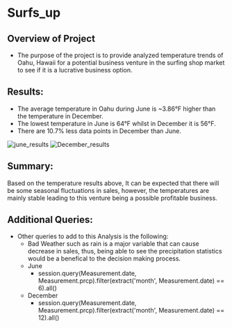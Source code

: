 # ****Surfs_up****
## Overview of Project
- The purpose of the project is to provide analyzed temperature trends of Oahu, Hawaii for a potential business venture in the surfing shop market to see if it is a lucrative business option. 
## Results:
- The average temperature in Oahu during June is ~3.86°F higher than the temperature in December.
- The lowest temperature in June is 64°F whilst in December it is 56°F. 
- There are 10.7% less data points in December than June.

![june_results](https://user-images.githubusercontent.com/106709942/184557386-b0eab417-44d6-4672-9d96-77fb4694e08f.PNG)
![December_results](https://user-images.githubusercontent.com/106709942/184557397-e35c58dd-de4f-4906-a55f-fd3ed4baf522.PNG)

## Summary:
Based on the temperature results above, It can be expected that there will be some seasonal fluctuations in sales, however, the temperatures are mainly stable leading to this venture being a possible profitable business. 

## Additional Queries:
- Other queries to add to this Analysis is the following:
  - Bad Weather such as rain is a major variable that can cause decrease in sales, thus, being able to see the precipitation statistics would be a benefical to the decision making process.
  - June
    - session.query(Measurement.date, Measurement.prcp).filter(extract('month', Measurement.date) == 6).all() 
  - December
    - session.query(Measurement.date, Measurement.prcp).filter(extract('month', Measurement.date) == 12).all()

